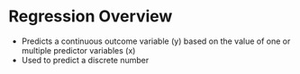# Regression Overview

* Predicts a continuous outcome variable (y) based on the value of one or multiple predictor variables (x)
* Used to predict a discrete number

